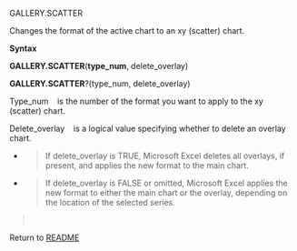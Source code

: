 GALLERY.SCATTER

Changes the format of the active chart to an xy (scatter) chart.

**Syntax**

**GALLERY.SCATTER**(**type\_num**, delete\_overlay)

**GALLERY.SCATTER**?(type\_num, delete\_overlay)

Type\_num&nbsp;&nbsp;&nbsp;&nbsp;is the number of the format you want to
apply to the xy (scatter) chart.

Delete\_overlay&nbsp;&nbsp;&nbsp;&nbsp;is a logical value specifying
whether to delete an overlay chart.

  - > If delete\_overlay is TRUE, Microsoft Excel deletes all overlays,
    > if present, and applies the new format to the main chart.

  - > If delete\_overlay is FALSE or omitted, Microsoft Excel applies
    > the new format to either the main chart or the overlay, depending
    > on the location of the selected series.

> &nbsp;



Return to [README](README.md)

